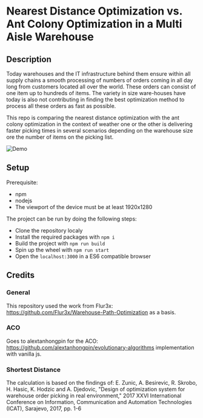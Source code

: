 # Nearest Distance Optimization vs. Ant Colony Optimization in a Multi Aisle Warehouse

## Description
Today warehouses and the IT infrastructure behind them ensure within all supply chains a smooth processing of numbers of orders coming in all day long from customers located all over the world. These orders can consist of one item up to hundreds of items. The variety in size ware-houses have today is also not contributing in finding the best optimization method to process all these orders as fast as possible. 

This repo is comparing the nearest distance optimization with the ant colony optimization in the context of weather one or the other is delivering faster picking times in several scenarios depending on the warehouse size ore the number of items on the picking list. 

![Demo](https://i.imgur.com/AxTIgYd.png)

## Setup
Prerequisite:
* npm
* nodejs
* The viewport of the device must be at least 1920x1280

The project can be run by doing the following steps:
* Clone the repository localy
* Install the required packages with `npm i`
* Build the project with `npm run build` 
* Spin up the wheel with `npm run start` 
* Open the `localhost:3000` in a ES6 compatible browser

## Credits
### General
This repository used the work from Flur3x: https://github.com/Flur3x/Warehouse-Path-Optimization as a basis.
### ACO
Goes to alextanhongpin for the ACO: https://github.com/alextanhongpin/evolutionary-algorithms implementation with vanilla js.
### Shortest Distance
The calculation is based on the findings of: E. Zunic, A. Besirevic, R. Skrobo, H. Hasic, K. Hodzic and A. Djedovic, "Design of optimization system for warehouse order picking in real environment," 2017 XXVI International Conference on Information, Communication and Automation Technologies (ICAT), Sarajevo, 2017, pp. 1-6 
